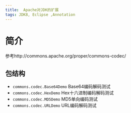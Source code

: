 ```yaml
---
title:  Apache对JDK的扩展
tags: JDK8, Eclipse ,Annotation
---
```

# 简介
参考http://commons.apache.org/proper/commons-codec/



## 包结构
* `commons.codec.Base64Demo`        Base64编码解码测试
* `commons.codec.HexDemo`           Hex十六进制编码解码测试
* `commons.codec.MD5Demo`           MD5单向编码测试
* `commons.codec.URLDemo`           URL编码解码测试
